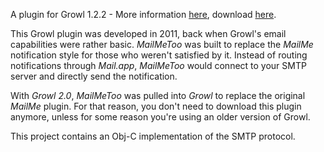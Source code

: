 A plugin for Growl 1.2.2 - More information [here](https://github.com/aglv/growl-mailmetoo/wiki), download [here](https://github.com/aglv/growl-mailmetoo/releases).

This Growl plugin was developed in 2011, back when Growl's email capabilities were rather basic. _MailMeToo_ was built to replace the _MailMe_ notification style for those who weren't satisfied by it. Instead of routing notifications through _Mail.app_, _MailMeToo_ would connect to your SMTP server and directly send the notification.

With _Growl 2.0_, _MailMeToo_ was pulled into _Growl_ to replace the original _MailMe_ plugin. For that reason, you don't need to download this plugin anymore, unless for some reason you're using an older version of Growl.

This project contains an Obj-C implementation of the SMTP protocol.
